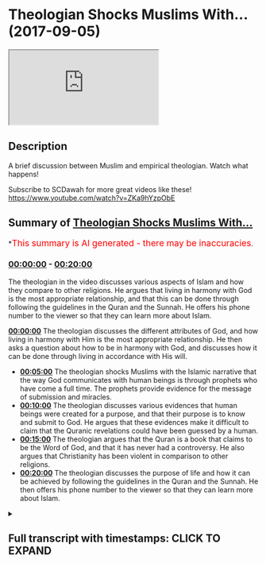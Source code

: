 # Theologian Shocks Muslims With... (2017-09-05)

<iframe loading='lazy' src='https://www.youtube.com/embed/RsLrT1CFyuU'></iframe>

## Description

A brief discussion between Muslim and empirical theologian. Watch what happens!

Subscribe to SCDawah for more great videos like these!
https://www.youtube.com/watch?v=ZKa9hYzpObE

## Summary of [Theologian Shocks Muslims With...](https://www.youtube.com/watch?v=RsLrT1CFyuU)

\*<span style="color:red; font-size:125%">This summary is AI generated - there may be inaccuracies</span>.

### [00:00:00](https://www.youtube.com/watch?v=RsLrT1CFyuU\&t=0) - [00:20:00](https://www.youtube.com/watch?v=RsLrT1CFyuU\&t=1200)

The theologian in the video discusses various aspects of Islam and how they compare to other religions. He argues that living in harmony with God is the most appropriate relationship, and that this can be done through following the guidelines in the Quran and the Sunnah. He offers his phone number to the viewer so that they can learn more about Islam.

**[00:00:00](https://www.youtube.com/watch?v=RsLrT1CFyuU\&t=0)** The theologian discusses the different attributes of God, and how living in harmony with Him is the most appropriate relationship. He then asks a question about how to be in harmony with God, and discusses how it can be done through living in accordance with His will.

*   **[00:05:00](https://www.youtube.com/watch?v=RsLrT1CFyuU\&t=300)** The theologian shocks Muslims with the Islamic narrative that the way God communicates with human beings is through prophets who have come a full time. The prophets provide evidence for the message of submission and miracles.
*   **[00:10:00](https://www.youtube.com/watch?v=RsLrT1CFyuU\&t=600)** The theologian discusses various evidences that human beings were created for a purpose, and that their purpose is to know and submit to God. He argues that these evidences make it difficult to claim that the Quranic revelations could have been guessed by a human.
*   **[00:15:00](https://www.youtube.com/watch?v=RsLrT1CFyuU\&t=900)** The theologian argues that the Quran is a book that claims to be the Word of God, and that it has never had a controversy. He also argues that Christianity has been violent in comparison to other religions.
*   **[00:20:00](https://www.youtube.com/watch?v=RsLrT1CFyuU\&t=1200)** The theologian discusses the purpose of life and how it can be achieved by following the guidelines in the Quran and the Sunnah. He then offers his phone number to the viewer so that they can learn more about Islam.

<details><summary><h2>Full transcript with timestamps: CLICK TO EXPAND</h2></summary>

[0:00:00](https://youtu.be/RsLrT1CFyuU?t=0) look you said that you're looking at all\
[0:00:02](https://youtu.be/RsLrT1CFyuU?t=2) the different religions yeah once again\
[0:00:04](https://youtu.be/RsLrT1CFyuU?t=4) you said you don't accept idolatry and\
[0:00:06](https://youtu.be/RsLrT1CFyuU?t=6) stuff I accept I accept I believe in\
[0:00:08](https://youtu.be/RsLrT1CFyuU?t=8) that as well I agree with you look the\
[0:00:10](https://youtu.be/RsLrT1CFyuU?t=10) first thing I want to say to you is from\
[0:00:12](https://youtu.be/RsLrT1CFyuU?t=12) a Muslim perspective from an Islamic\
[0:00:13](https://youtu.be/RsLrT1CFyuU?t=13) perspective yeah is that we would say\
[0:00:15](https://youtu.be/RsLrT1CFyuU?t=15) the starting point for us is a very\
[0:00:19](https://youtu.be/RsLrT1CFyuU?t=19) strict monotheism yeah so for us and the\
[0:00:23](https://youtu.be/RsLrT1CFyuU?t=23) sign point is like a monotheism when we\
[0:00:25](https://youtu.be/RsLrT1CFyuU?t=25) believe that there is an ultimate\
[0:00:27](https://youtu.be/RsLrT1CFyuU?t=27) creator sustainer an ultimate power that\
[0:00:30](https://youtu.be/RsLrT1CFyuU?t=30) initiated the universe if that makes\
[0:00:33](https://youtu.be/RsLrT1CFyuU?t=33) sense\
[0:00:33](https://youtu.be/RsLrT1CFyuU?t=33) now how feasible does that sounded oh\
[0:00:36](https://youtu.be/RsLrT1CFyuU?t=36) well Russia was a sign of your mind\
[0:00:38](https://youtu.be/RsLrT1CFyuU?t=38) yeah I believe that the Creator is what\
[0:00:42](https://youtu.be/RsLrT1CFyuU?t=42) brings life to the material realm to\
[0:00:44](https://youtu.be/RsLrT1CFyuU?t=44) Rome is this an illusion yeah we can't\
[0:00:46](https://youtu.be/RsLrT1CFyuU?t=46) take any of this stuff with us when we\
[0:00:48](https://youtu.be/RsLrT1CFyuU?t=48) go so the idea of an immortal God from\
[0:00:51](https://youtu.be/RsLrT1CFyuU?t=51) which we all originated gives us purpose\
[0:00:53](https://youtu.be/RsLrT1CFyuU?t=53) so you agree with that idea you accept a\
[0:00:56](https://youtu.be/RsLrT1CFyuU?t=56) lemon you believe in it their creator\
[0:00:58](https://youtu.be/RsLrT1CFyuU?t=58) yeah mate it hits life to existence yeah\
[0:01:16](https://youtu.be/RsLrT1CFyuU?t=76) it's different in a create and\
[0:01:18](https://youtu.be/RsLrT1CFyuU?t=78) creationism creationism you're saying\
[0:01:23](https://youtu.be/RsLrT1CFyuU?t=83) you reject kind of like the biblical\
[0:01:24](https://youtu.be/RsLrT1CFyuU?t=84) narrative by at the same time you don't\
[0:01:27](https://youtu.be/RsLrT1CFyuU?t=87) reject the idea of an all-knowing\
[0:01:28](https://youtu.be/RsLrT1CFyuU?t=88) all-powerful creator force that side of\
[0:01:30](https://youtu.be/RsLrT1CFyuU?t=90) the universe yeah okay it's all right so\
[0:01:33](https://youtu.be/RsLrT1CFyuU?t=93) what I was going to say now since that's\
[0:01:34](https://youtu.be/RsLrT1CFyuU?t=94) the case now we have to define some of\
[0:01:36](https://youtu.be/RsLrT1CFyuU?t=96) the attributes of this creator yeah\
[0:01:38](https://youtu.be/RsLrT1CFyuU?t=98) would you accept that some of the\
[0:01:39](https://youtu.be/RsLrT1CFyuU?t=99) attributes are creative capacity or\
[0:01:42](https://youtu.be/RsLrT1CFyuU?t=102) power or knowledge would you say that\
[0:01:45](https://youtu.be/RsLrT1CFyuU?t=105) these are fundamental to to such a\
[0:01:48](https://youtu.be/RsLrT1CFyuU?t=108) creativity\
[0:01:54](https://youtu.be/RsLrT1CFyuU?t=114) yes yeah you're saying is creative the\
[0:02:05](https://youtu.be/RsLrT1CFyuU?t=125) creative essence of the universe and of\
[0:02:07](https://youtu.be/RsLrT1CFyuU?t=127) individual souls yeah yes God I too\
[0:02:09](https://youtu.be/RsLrT1CFyuU?t=129) completely agree\
[0:02:11](https://youtu.be/RsLrT1CFyuU?t=131) how can we out your intuition for\
[0:02:13](https://youtu.be/RsLrT1CFyuU?t=133) example it is a fundamental metaphysical\
[0:02:15](https://youtu.be/RsLrT1CFyuU?t=135) function of all of our personality our\
[0:02:18](https://youtu.be/RsLrT1CFyuU?t=138) soul how come you know how can we we\
[0:02:20](https://youtu.be/RsLrT1CFyuU?t=140) can't prove we can't program a machine\
[0:02:23](https://youtu.be/RsLrT1CFyuU?t=143) for example to do these things so how\
[0:02:24](https://youtu.be/RsLrT1CFyuU?t=144) can we ever prove that this is I exist\
[0:02:27](https://youtu.be/RsLrT1CFyuU?t=147) outside yeah it's good all right so\
[0:02:29](https://youtu.be/RsLrT1CFyuU?t=149) having said that I wanna ask you a\
[0:02:31](https://youtu.be/RsLrT1CFyuU?t=151) question what's the most appropriate\
[0:02:33](https://youtu.be/RsLrT1CFyuU?t=153) relationship you can have with such an\
[0:02:36](https://youtu.be/RsLrT1CFyuU?t=156) entity the most appropriate relationship\
[0:02:39](https://youtu.be/RsLrT1CFyuU?t=159) is one harmony essentially when you live\
[0:02:44](https://youtu.be/RsLrT1CFyuU?t=164) in harmony with mankind and with the\
[0:02:46](https://youtu.be/RsLrT1CFyuU?t=166) planet you are living in harmony with\
[0:02:48](https://youtu.be/RsLrT1CFyuU?t=168) God there is no separation between the\
[0:02:51](https://youtu.be/RsLrT1CFyuU?t=171) effects that you enact upon the world\
[0:02:53](https://youtu.be/RsLrT1CFyuU?t=173) and what comes to you what more moral\
[0:02:56](https://youtu.be/RsLrT1CFyuU?t=176) consequences okay I accept that to a\
[0:02:59](https://youtu.be/RsLrT1CFyuU?t=179) certain extent let me show you something\
[0:03:00](https://youtu.be/RsLrT1CFyuU?t=180) we have our own version of that right so\
[0:03:02](https://youtu.be/RsLrT1CFyuU?t=182) we say because if you look at these in\
[0:03:05](https://youtu.be/RsLrT1CFyuU?t=185) traditions they do reference how to be\
[0:03:07](https://youtu.be/RsLrT1CFyuU?t=187) one with God and these kinds of things\
[0:03:08](https://youtu.be/RsLrT1CFyuU?t=188) from our perspective we say there is a\
[0:03:10](https://youtu.be/RsLrT1CFyuU?t=190) way to basically be harmonious with the\
[0:03:14](https://youtu.be/RsLrT1CFyuU?t=194) will of the creator and the way that\
[0:03:16](https://youtu.be/RsLrT1CFyuU?t=196) works is basically the Creator has\
[0:03:19](https://youtu.be/RsLrT1CFyuU?t=199) maintains created the creation and in\
[0:03:22](https://youtu.be/RsLrT1CFyuU?t=202) the creation you have anima an inanimate\
[0:03:24](https://youtu.be/RsLrT1CFyuU?t=204) right as for the inanimate objects\
[0:03:27](https://youtu.be/RsLrT1CFyuU?t=207) around us they are forcibly or obliged\
[0:03:31](https://youtu.be/RsLrT1CFyuU?t=211) to kind of submit to the will of the of\
[0:03:34](https://youtu.be/RsLrT1CFyuU?t=214) the Creator right so basically in other\
[0:03:37](https://youtu.be/RsLrT1CFyuU?t=217) words in order to be one with creation\
[0:03:39](https://youtu.be/RsLrT1CFyuU?t=219) in that sense not in the sense of actual\
[0:03:42](https://youtu.be/RsLrT1CFyuU?t=222) physicality but we're talking in that\
[0:03:44](https://youtu.be/RsLrT1CFyuU?t=224) figurative sense the way to do that\
[0:03:47](https://youtu.be/RsLrT1CFyuU?t=227) would be to do where everything else\
[0:03:48](https://youtu.be/RsLrT1CFyuU?t=228) around you is doing so everything around\
[0:03:50](https://youtu.be/RsLrT1CFyuU?t=230) us if you accept the premise of them an\
[0:03:53](https://youtu.be/RsLrT1CFyuU?t=233) all-powerful creator is submissive to\
[0:03:56](https://youtu.be/RsLrT1CFyuU?t=236) that creator we will say by extension it\
[0:03:58](https://youtu.be/RsLrT1CFyuU?t=238) makes sense to also be submissive to the\
[0:04:01](https://youtu.be/RsLrT1CFyuU?t=241) creator in the same way that everything\
[0:04:04](https://youtu.be/RsLrT1CFyuU?t=244) honestly submissives it doesn't make\
[0:04:05](https://youtu.be/RsLrT1CFyuU?t=245) sense I completely agree yeah submissive\
[0:04:08](https://youtu.be/RsLrT1CFyuU?t=248) to you know will of the creator exactly\
[0:04:10](https://youtu.be/RsLrT1CFyuU?t=250) the will of the creator but never to an\
[0:04:12](https://youtu.be/RsLrT1CFyuU?t=252) authoritarian figure that's why I'm so\
[0:04:14](https://youtu.be/RsLrT1CFyuU?t=254) against idolatry because anyone these\
[0:04:16](https://youtu.be/RsLrT1CFyuU?t=256) false prophets are these dogmatic\
[0:04:19](https://youtu.be/RsLrT1CFyuU?t=259) beliefs these are these are not\
[0:04:20](https://youtu.be/RsLrT1CFyuU?t=260) following these are not creations of\
[0:04:21](https://youtu.be/RsLrT1CFyuU?t=261) gods but their creations of human beings\
[0:04:23](https://youtu.be/RsLrT1CFyuU?t=263) and so never listen to a boss or\
[0:04:27](https://youtu.be/RsLrT1CFyuU?t=267) something that doesn't agree with your\
[0:04:29](https://youtu.be/RsLrT1CFyuU?t=269) own sense of morality that comes from\
[0:04:30](https://youtu.be/RsLrT1CFyuU?t=270) within but live in harmony with with\
[0:04:33](https://youtu.be/RsLrT1CFyuU?t=273) that that intuition which comes\
[0:04:35](https://youtu.be/RsLrT1CFyuU?t=275) essentially from God all right so let me\
[0:04:37](https://youtu.be/RsLrT1CFyuU?t=277) ask you a question because the thing is\
[0:04:39](https://youtu.be/RsLrT1CFyuU?t=279) it becomes very subjective when it\
[0:04:40](https://youtu.be/RsLrT1CFyuU?t=280) becomes clouded in that kind of\
[0:04:42](https://youtu.be/RsLrT1CFyuU?t=282) terminology I'll be honest with you\
[0:04:43](https://youtu.be/RsLrT1CFyuU?t=283) because what we will say is that if our\
[0:04:47](https://youtu.be/RsLrT1CFyuU?t=287) essentially our aim in life is to be\
[0:04:49](https://youtu.be/RsLrT1CFyuU?t=289) submissive to God right in the sense of\
[0:04:53](https://youtu.be/RsLrT1CFyuU?t=293) the aforementioned if that's the the aim\
[0:04:56](https://youtu.be/RsLrT1CFyuU?t=296) of life for the purpose of life surely\
[0:04:58](https://youtu.be/RsLrT1CFyuU?t=298) there should be a uniform way a\
[0:05:01](https://youtu.be/RsLrT1CFyuU?t=301) universal way that God has allowed human\
[0:05:04](https://youtu.be/RsLrT1CFyuU?t=304) beings to be able to do that a uniform I\
[0:05:07](https://youtu.be/RsLrT1CFyuU?t=307) agree yeah so now there we would say\
[0:05:10](https://youtu.be/RsLrT1CFyuU?t=310) this is the Islamic narrative I've been\
[0:05:11](https://youtu.be/RsLrT1CFyuU?t=311) completely straightforward with you yeah\
[0:05:13](https://youtu.be/RsLrT1CFyuU?t=313) the Islamic narrative is that the way\
[0:05:15](https://youtu.be/RsLrT1CFyuU?t=315) that happens is that the Creator\
[0:05:17](https://youtu.be/RsLrT1CFyuU?t=317) communicates with the creation and he\
[0:05:20](https://youtu.be/RsLrT1CFyuU?t=320) does so through prophets who have come a\
[0:05:22](https://youtu.be/RsLrT1CFyuU?t=322) full time yeah so prophets are a\
[0:05:24](https://youtu.be/RsLrT1CFyuU?t=324) necessary extension of what is necessary\
[0:05:27](https://youtu.be/RsLrT1CFyuU?t=327) to happen on appropriate between the\
[0:05:31](https://youtu.be/RsLrT1CFyuU?t=331) creator and the creation or in this case\
[0:05:33](https://youtu.be/RsLrT1CFyuU?t=333) human being specifically who are\
[0:05:34](https://youtu.be/RsLrT1CFyuU?t=334) sentient beings and able to make their\
[0:05:38](https://youtu.be/RsLrT1CFyuU?t=338) own decisions on free world creatures so\
[0:05:42](https://youtu.be/RsLrT1CFyuU?t=342) there was a need for prophets there was\
[0:05:44](https://youtu.be/RsLrT1CFyuU?t=344) a need for the communication between the\
[0:05:47](https://youtu.be/RsLrT1CFyuU?t=347) creator and the creation and so prophets\
[0:05:51](https://youtu.be/RsLrT1CFyuU?t=351) came up for salmon Islamic narrative is\
[0:05:52](https://youtu.be/RsLrT1CFyuU?t=352) that so long as humans were on earth\
[0:05:54](https://youtu.be/RsLrT1CFyuU?t=354) there were prophets preaching the\
[0:05:56](https://youtu.be/RsLrT1CFyuU?t=356) message of what we'd call submission\
[0:05:58](https://youtu.be/RsLrT1CFyuU?t=358) yeah so people like Adam you might have\
[0:06:01](https://youtu.be/RsLrT1CFyuU?t=361) heard of these kind of biblical names\
[0:06:03](https://youtu.be/RsLrT1CFyuU?t=363) Adam and Noah and Moses and Jesus all of\
[0:06:06](https://youtu.be/RsLrT1CFyuU?t=366) those are prophets that came to their\
[0:06:09](https://youtu.be/RsLrT1CFyuU?t=369) respective peoples and their respective\
[0:06:10](https://youtu.be/RsLrT1CFyuU?t=370) times and preached the message of\
[0:06:13](https://youtu.be/RsLrT1CFyuU?t=373) submission to their peoples\
[0:06:15](https://youtu.be/RsLrT1CFyuU?t=375) does that make sense right so what we\
[0:06:18](https://youtu.be/RsLrT1CFyuU?t=378) would say is that the messengers came\
[0:06:20](https://youtu.be/RsLrT1CFyuU?t=380) fundamentally with two different things\
[0:06:22](https://youtu.be/RsLrT1CFyuU?t=382) they came with a message and they came\
[0:06:23](https://youtu.be/RsLrT1CFyuU?t=383) with a and evidence-based to\
[0:06:26](https://youtu.be/RsLrT1CFyuU?t=386) substantiate that message so in the case\
[0:06:29](https://youtu.be/RsLrT1CFyuU?t=389) of Moses you might have heard of these\
[0:06:30](https://youtu.be/RsLrT1CFyuU?t=390) stories of basically you know the sea\
[0:06:33](https://youtu.be/RsLrT1CFyuU?t=393) splitting and all these kind of\
[0:06:34](https://youtu.be/RsLrT1CFyuU?t=394) different things yeah it's in the Old\
[0:06:36](https://youtu.be/RsLrT1CFyuU?t=396) Testament it's also in the Quran\
[0:06:38](https://youtu.be/RsLrT1CFyuU?t=398) these stories are meant to indicate that\
[0:06:40](https://youtu.be/RsLrT1CFyuU?t=400) these these are evidences yeah that are\
[0:06:43](https://youtu.be/RsLrT1CFyuU?t=403) used to prove the message of submission\
[0:06:46](https://youtu.be/RsLrT1CFyuU?t=406) because there's something which break\
[0:06:47](https://youtu.be/RsLrT1CFyuU?t=407) the natural capacity of physical reality\
[0:06:49](https://youtu.be/RsLrT1CFyuU?t=409) around us so there are evidence that\
[0:06:51](https://youtu.be/RsLrT1CFyuU?t=411) basically God is the author of of the\
[0:06:54](https://youtu.be/RsLrT1CFyuU?t=414) message that these prophets come with\
[0:06:57](https://youtu.be/RsLrT1CFyuU?t=417) now whereas all of the prophets and\
[0:06:59](https://youtu.be/RsLrT1CFyuU?t=419) messengers were sent to their respective\
[0:07:00](https://youtu.be/RsLrT1CFyuU?t=420) a nasty way yes this is this see\
[0:07:03](https://youtu.be/RsLrT1CFyuU?t=423) spitting why is that everything I mean\
[0:07:05](https://youtu.be/RsLrT1CFyuU?t=425) why why does that give evidence that\
[0:07:07](https://youtu.be/RsLrT1CFyuU?t=427) this is otherwise what I got to do with\
[0:07:09](https://youtu.be/RsLrT1CFyuU?t=429) Mohammed present disease right so I the\
[0:07:12](https://youtu.be/RsLrT1CFyuU?t=432) see splitting doesn't have anything to\
[0:07:13](https://youtu.be/RsLrT1CFyuU?t=433) do specifically with Muhammad's message\
[0:07:15](https://youtu.be/RsLrT1CFyuU?t=435) but I mean although it is know Quran\
[0:07:17](https://youtu.be/RsLrT1CFyuU?t=437) we're talking specifically about Moses\
[0:07:19](https://youtu.be/RsLrT1CFyuU?t=439) so in his time and this is an\
[0:07:21](https://youtu.be/RsLrT1CFyuU?t=441) interesting thing that must have been\
[0:07:23](https://youtu.be/RsLrT1CFyuU?t=443) alluded to by some of our scholars in\
[0:07:24](https://youtu.be/RsLrT1CFyuU?t=444) Islam that depending on the societal\
[0:07:27](https://youtu.be/RsLrT1CFyuU?t=447) kind of what society popular at the time\
[0:07:31](https://youtu.be/RsLrT1CFyuU?t=451) the the evidence base that the messages\
[0:07:34](https://youtu.be/RsLrT1CFyuU?t=454) come with suits that so at the time of\
[0:07:37](https://youtu.be/RsLrT1CFyuU?t=457) kind of what is it the younger would you\
[0:07:40](https://youtu.be/RsLrT1CFyuU?t=460) call it the middle Empire whether\
[0:07:41](https://youtu.be/RsLrT1CFyuU?t=461) whoever is in Egypt when ramesses ii was\
[0:07:44](https://youtu.be/RsLrT1CFyuU?t=464) there and they say that Ramesses is\
[0:07:47](https://youtu.be/RsLrT1CFyuU?t=467) linked to Pharaoh or not let's mention\
[0:07:50](https://youtu.be/RsLrT1CFyuU?t=470) the back at this time they were\
[0:07:52](https://youtu.be/RsLrT1CFyuU?t=472) fascinated with magic magic and all\
[0:07:54](https://youtu.be/RsLrT1CFyuU?t=474) those kind of things now Moses came with\
[0:07:59](https://youtu.be/RsLrT1CFyuU?t=479) a you could call it a miracle really\
[0:08:01](https://youtu.be/RsLrT1CFyuU?t=481) which basically broke the rules of\
[0:08:04](https://youtu.be/RsLrT1CFyuU?t=484) physical nature yeah and which which\
[0:08:07](https://youtu.be/RsLrT1CFyuU?t=487) acted as an evidence for his people so\
[0:08:09](https://youtu.be/RsLrT1CFyuU?t=489) when people saw it they said okay well\
[0:08:10](https://youtu.be/RsLrT1CFyuU?t=490) this makes sense you see what I'm saying\
[0:08:12](https://youtu.be/RsLrT1CFyuU?t=492) alright so for us now you will say was\
[0:08:15](https://youtu.be/RsLrT1CFyuU?t=495) our miracle right because we need some\
[0:08:17](https://youtu.be/RsLrT1CFyuU?t=497) evidence as well to be able to\
[0:08:19](https://youtu.be/RsLrT1CFyuU?t=499) substantiate the claim that Prophet\
[0:08:22](https://youtu.be/RsLrT1CFyuU?t=502) Muhammad is the final messenger because\
[0:08:24](https://youtu.be/RsLrT1CFyuU?t=504) that's our claim\
[0:08:25](https://youtu.be/RsLrT1CFyuU?t=505) our claim is that prophet muhammad\
[0:08:27](https://youtu.be/RsLrT1CFyuU?t=507) whereas all of the other prophets were\
[0:08:29](https://youtu.be/RsLrT1CFyuU?t=509) sent to their people and their times\
[0:08:30](https://youtu.be/RsLrT1CFyuU?t=510) Jesus Moses etc Abraham Mohammed was\
[0:08:33](https://youtu.be/RsLrT1CFyuU?t=513) sent for all peoples at all times\
[0:08:34](https://youtu.be/RsLrT1CFyuU?t=514) so that's the Islamic narrative so\
[0:08:37](https://youtu.be/RsLrT1CFyuU?t=517) here's what he's come with as he's come\
[0:08:40](https://youtu.be/RsLrT1CFyuU?t=520) with an auditory miracle or an auditory\
[0:08:45](https://youtu.be/RsLrT1CFyuU?t=525) evidence base whereas all the prophets\
[0:08:47](https://youtu.be/RsLrT1CFyuU?t=527) came before usually with a visual\
[0:08:49](https://youtu.be/RsLrT1CFyuU?t=529) evidence base so like for example in the\
[0:08:51](https://youtu.be/RsLrT1CFyuU?t=531) case of Moses the sea splitting was\
[0:08:53](https://youtu.be/RsLrT1CFyuU?t=533) something for human beings to visualize\
[0:08:54](https://youtu.be/RsLrT1CFyuU?t=534) and see whereas what we say is the\
[0:08:57](https://youtu.be/RsLrT1CFyuU?t=537) evidence base for the Islamic message is\
[0:09:01](https://youtu.be/RsLrT1CFyuU?t=541) actually the Quran itself which is\
[0:09:03](https://youtu.be/RsLrT1CFyuU?t=543) something actually which is transmitted\
[0:09:05](https://youtu.be/RsLrT1CFyuU?t=545) orally although it does have of course\
[0:09:07](https://youtu.be/RsLrT1CFyuU?t=547) written books as well to cooperate and\
[0:09:09](https://youtu.be/RsLrT1CFyuU?t=549) triangulate the veracity of the oral\
[0:09:12](https://youtu.be/RsLrT1CFyuU?t=552) message so here\
[0:09:14](https://youtu.be/RsLrT1CFyuU?t=554) the Quran has many different things\
[0:09:17](https://youtu.be/RsLrT1CFyuU?t=557) within it which basically would lead\
[0:09:19](https://youtu.be/RsLrT1CFyuU?t=559) someone to believe that it couldn't have\
[0:09:21](https://youtu.be/RsLrT1CFyuU?t=561) been because you were saying use a kind\
[0:09:22](https://youtu.be/RsLrT1CFyuU?t=562) of like rationalistic approach we're\
[0:09:25](https://youtu.be/RsLrT1CFyuU?t=565) using a progra list a kind of rush\
[0:09:26](https://youtu.be/RsLrT1CFyuU?t=566) nursing approach you would I would argue\
[0:09:29](https://youtu.be/RsLrT1CFyuU?t=569) that the Quranic discourse contains\
[0:09:31](https://youtu.be/RsLrT1CFyuU?t=571) within it an evidence base I'm actually\
[0:09:34](https://youtu.be/RsLrT1CFyuU?t=574) not a rationalist I'm an empiricist\
[0:09:36](https://youtu.be/RsLrT1CFyuU?t=576) okay so yeah Russian isn't it oh yeah I\
[0:09:39](https://youtu.be/RsLrT1CFyuU?t=579) think I got me something yeah yeah we\
[0:09:41](https://youtu.be/RsLrT1CFyuU?t=581) can't just question we need to\
[0:09:42](https://youtu.be/RsLrT1CFyuU?t=582) experience far enough I think you're\
[0:09:45](https://youtu.be/RsLrT1CFyuU?t=585) right about that as well and that's why\
[0:09:47](https://youtu.be/RsLrT1CFyuU?t=587) by the way the fundamental thing in\
[0:09:48](https://youtu.be/RsLrT1CFyuU?t=588) Islam is as follows one of the one of\
[0:09:50](https://youtu.be/RsLrT1CFyuU?t=590) the fundamental messages Islam comes\
[0:09:52](https://youtu.be/RsLrT1CFyuU?t=592) with is as follows well as Christianity\
[0:09:54](https://youtu.be/RsLrT1CFyuU?t=594) says we're born with original sin yeah\
[0:09:56](https://youtu.be/RsLrT1CFyuU?t=596) aslam says no we're born with something\
[0:09:58](https://youtu.be/RsLrT1CFyuU?t=598) called the filter the filter is a\
[0:10:00](https://youtu.be/RsLrT1CFyuU?t=600) predisposition just to basically submit\
[0:10:03](https://youtu.be/RsLrT1CFyuU?t=603) to God not only to know who he is that\
[0:10:05](https://youtu.be/RsLrT1CFyuU?t=605) the higher power but to submit to him\
[0:10:07](https://youtu.be/RsLrT1CFyuU?t=607) automatically so this presupposition is\
[0:10:10](https://youtu.be/RsLrT1CFyuU?t=610) awakened by the various messages or the\
[0:10:14](https://youtu.be/RsLrT1CFyuU?t=614) various evidences that human being is\
[0:10:17](https://youtu.be/RsLrT1CFyuU?t=617) there thereafter exposed to so human\
[0:10:19](https://youtu.be/RsLrT1CFyuU?t=619) being is for example exposed to the\
[0:10:21](https://youtu.be/RsLrT1CFyuU?t=621) fine-tuning of the universe and you\
[0:10:23](https://youtu.be/RsLrT1CFyuU?t=623) don't have to be a physicist to read to\
[0:10:25](https://youtu.be/RsLrT1CFyuU?t=625) appreciate the fine-tuning of the\
[0:10:26](https://youtu.be/RsLrT1CFyuU?t=626) universe\
[0:10:26](https://youtu.be/RsLrT1CFyuU?t=626) you can literally look with your naked\
[0:10:28](https://youtu.be/RsLrT1CFyuU?t=628) eye at the fact that the universe is in\
[0:10:30](https://youtu.be/RsLrT1CFyuU?t=630) fact finely tuned right and these kind\
[0:10:34](https://youtu.be/RsLrT1CFyuU?t=634) of things aim to reawaken you\
[0:10:37](https://youtu.be/RsLrT1CFyuU?t=637) beings from the say of slumber into and\
[0:10:40](https://youtu.be/RsLrT1CFyuU?t=640) the recollection of God so that's the\
[0:10:44](https://youtu.be/RsLrT1CFyuU?t=644) main thing of the Islamic message as\
[0:10:46](https://youtu.be/RsLrT1CFyuU?t=646) with the Quranic discourse as we've said\
[0:10:48](https://youtu.be/RsLrT1CFyuU?t=648) before has within it evidences we would\
[0:10:51](https://youtu.be/RsLrT1CFyuU?t=651) say which are very powerful in\
[0:10:53](https://youtu.be/RsLrT1CFyuU?t=653) convincing people that this is a\
[0:10:56](https://youtu.be/RsLrT1CFyuU?t=656) basically something which has to be\
[0:10:58](https://youtu.be/RsLrT1CFyuU?t=658) extra human in other words it couldn't\
[0:11:01](https://youtu.be/RsLrT1CFyuU?t=661) have been put together by a human\
[0:11:05](https://youtu.be/RsLrT1CFyuU?t=665) ability so we were saved for example the\
[0:11:09](https://youtu.be/RsLrT1CFyuU?t=669) fact that the Quran precisely discusses\
[0:11:13](https://youtu.be/RsLrT1CFyuU?t=673) events that happens in the future and\
[0:11:14](https://youtu.be/RsLrT1CFyuU?t=674) I'll give you one example of that there\
[0:11:17](https://youtu.be/RsLrT1CFyuU?t=677) at a time of the Prophet there were the\
[0:11:19](https://youtu.be/RsLrT1CFyuU?t=679) Romans in the Persians and the Quran\
[0:11:20](https://youtu.be/RsLrT1CFyuU?t=680) makes very specific predictions about\
[0:11:23](https://youtu.be/RsLrT1CFyuU?t=683) who will win wars and the case of\
[0:11:25](https://youtu.be/RsLrT1CFyuU?t=685) chapter 3 verse 1 to 6 it talks about\
[0:11:27](https://youtu.be/RsLrT1CFyuU?t=687) the Romans decisively going to beat the\
[0:11:30](https://youtu.be/RsLrT1CFyuU?t=690) the Persians in three to nine years in a\
[0:11:32](https://youtu.be/RsLrT1CFyuU?t=692) nearby land now these are this is one of\
[0:11:35](https://youtu.be/RsLrT1CFyuU?t=695) many different predictions of the future\
[0:11:36](https://youtu.be/RsLrT1CFyuU?t=696) that the Koran makes and that the Sunda\
[0:11:39](https://youtu.be/RsLrT1CFyuU?t=699) which is the secondary book of the\
[0:11:41](https://youtu.be/RsLrT1CFyuU?t=701) corpus that Muslims believe in or the\
[0:11:43](https://youtu.be/RsLrT1CFyuU?t=703) hadith the strong hand make of the\
[0:11:46](https://youtu.be/RsLrT1CFyuU?t=706) future from a probabilistic perspective\
[0:11:49](https://youtu.be/RsLrT1CFyuU?t=709) we can say ok well probably if someone\
[0:11:52](https://youtu.be/RsLrT1CFyuU?t=712) says one thing or two things they might\
[0:11:54](https://youtu.be/RsLrT1CFyuU?t=714) have guessed them to be correct but if\
[0:11:56](https://youtu.be/RsLrT1CFyuU?t=716) we put them all together it becomes very\
[0:11:58](https://youtu.be/RsLrT1CFyuU?t=718) very difficult to make the argument that\
[0:11:59](https://youtu.be/RsLrT1CFyuU?t=719) he guessed all of those correct\
[0:12:01](https://youtu.be/RsLrT1CFyuU?t=721) especially when we consider by the way\
[0:12:03](https://youtu.be/RsLrT1CFyuU?t=723) did you know let me tell you something\
[0:12:05](https://youtu.be/RsLrT1CFyuU?t=725) in Jehovah's Witness in the in the in\
[0:12:08](https://youtu.be/RsLrT1CFyuU?t=728) the church of the Jehovah's Witness you\
[0:12:09](https://youtu.be/RsLrT1CFyuU?t=729) know they predicted and by the way they\
[0:12:12](https://youtu.be/RsLrT1CFyuU?t=732) believed in this kind of thing where\
[0:12:13](https://youtu.be/RsLrT1CFyuU?t=733) people bring a you know divinely\
[0:12:15](https://youtu.be/RsLrT1CFyuU?t=735) inspired they predicted that the day of\
[0:12:17](https://youtu.be/RsLrT1CFyuU?t=737) judgment will be on 90 in the year 1977\
[0:12:19](https://youtu.be/RsLrT1CFyuU?t=739) you know that and when that year did not\
[0:12:22](https://youtu.be/RsLrT1CFyuU?t=742) when the day of judgment didn't happen\
[0:12:24](https://youtu.be/RsLrT1CFyuU?t=744) on that year they called it the great\
[0:12:26](https://youtu.be/RsLrT1CFyuU?t=746) disappointment because I mean I don't\
[0:12:28](https://youtu.be/RsLrT1CFyuU?t=748) know why anyone would be disappointed\
[0:12:30](https://youtu.be/RsLrT1CFyuU?t=750) for the Rev judgment not happening but\
[0:12:31](https://youtu.be/RsLrT1CFyuU?t=751) they called it the greatest appointment\
[0:12:33](https://youtu.be/RsLrT1CFyuU?t=753) the reason why is because the prediction\
[0:12:34](https://youtu.be/RsLrT1CFyuU?t=754) didn't materialize and that has\
[0:12:37](https://youtu.be/RsLrT1CFyuU?t=757) repercussions around vacations for the\
[0:12:39](https://youtu.be/RsLrT1CFyuU?t=759) message because it couldn't have been\
[0:12:41](https://youtu.be/RsLrT1CFyuU?t=761) divine if it didn't materialize because\
[0:12:43](https://youtu.be/RsLrT1CFyuU?t=763) it was meant to be from all-knowing\
[0:12:44](https://youtu.be/RsLrT1CFyuU?t=764) source\
[0:12:46](https://youtu.be/RsLrT1CFyuU?t=766) the saying the Quran predicted the\
[0:12:48](https://youtu.be/RsLrT1CFyuU?t=768) Romans were gonna defeat the Persians\
[0:12:54](https://youtu.be/RsLrT1CFyuU?t=774) the Roman Empire fell out for you\
[0:12:57](https://youtu.be/RsLrT1CFyuU?t=777) talking about the holy roman first of\
[0:12:59](https://youtu.be/RsLrT1CFyuU?t=779) all does two Roman empires right so the\
[0:13:01](https://youtu.be/RsLrT1CFyuU?t=781) Roman Empire started in the year 31 BC\
[0:13:03](https://youtu.be/RsLrT1CFyuU?t=783) yeah the gala the Gallic Wars and stuff\
[0:13:06](https://youtu.be/RsLrT1CFyuU?t=786) like that whatever and it continued on\
[0:13:08](https://youtu.be/RsLrT1CFyuU?t=788) but then the Holy Roman Empire side okay\
[0:13:11](https://youtu.be/RsLrT1CFyuU?t=791) now the Byzantine Empire which was what\
[0:13:14](https://youtu.be/RsLrT1CFyuU?t=794) was around at the time of the Prophet\
[0:13:15](https://youtu.be/RsLrT1CFyuU?t=795) Mohammed and continued on to Matilda at\
[0:13:17](https://youtu.be/RsLrT1CFyuU?t=797) 1400s this is what we refer to yeah okay\
[0:13:21](https://youtu.be/RsLrT1CFyuU?t=801) but the Roman Empire as you would have\
[0:13:23](https://youtu.be/RsLrT1CFyuU?t=803) known from the history lesson that you\
[0:13:24](https://youtu.be/RsLrT1CFyuU?t=804) know done were in constant wars with the\
[0:13:27](https://youtu.be/RsLrT1CFyuU?t=807) Sassanid Empire or they also called the\
[0:13:29](https://youtu.be/RsLrT1CFyuU?t=809) SAS Amiens emphasis a neosaurus yeah\
[0:13:31](https://youtu.be/RsLrT1CFyuU?t=811) basically they're the Persians and\
[0:13:33](https://youtu.be/RsLrT1CFyuU?t=813) they're and this was referred to in the\
[0:13:35](https://youtu.be/RsLrT1CFyuU?t=815) Western history books as the Roman\
[0:13:36](https://youtu.be/RsLrT1CFyuU?t=816) sassanid wars now the point is the Roman\
[0:13:39](https://youtu.be/RsLrT1CFyuU?t=819) Empire as you would have known from from\
[0:13:41](https://youtu.be/RsLrT1CFyuU?t=821) the Year 400 onwards and the profit came\
[0:13:44](https://youtu.be/RsLrT1CFyuU?t=824) around six hundred thirty you know\
[0:13:47](https://youtu.be/RsLrT1CFyuU?t=827) around that time so from the seventh\
[0:13:48](https://youtu.be/RsLrT1CFyuU?t=828) century but from that year from that\
[0:13:50](https://youtu.be/RsLrT1CFyuU?t=830) time period it was going down there was\
[0:13:52](https://youtu.be/RsLrT1CFyuU?t=832) a degeneration of the Roman Empire\
[0:13:53](https://youtu.be/RsLrT1CFyuU?t=833) anyways and so the Sassanid Empire was\
[0:13:55](https://youtu.be/RsLrT1CFyuU?t=835) much stronger so wonderful I'll make the\
[0:13:57](https://youtu.be/RsLrT1CFyuU?t=837) claim that the Roman Empire was going to\
[0:13:59](https://youtu.be/RsLrT1CFyuU?t=839) beat the Sassanid Empire in three to\
[0:14:01](https://youtu.be/RsLrT1CFyuU?t=841) nine years and in a pile and all these\
[0:14:03](https://youtu.be/RsLrT1CFyuU?t=843) different things it wasn't it was a kind\
[0:14:05](https://youtu.be/RsLrT1CFyuU?t=845) of ridiculous claim if you think about\
[0:14:06](https://youtu.be/RsLrT1CFyuU?t=846) from a probability perspective it's the\
[0:14:08](https://youtu.be/RsLrT1CFyuU?t=848) equivalent of betting on a very low team\
[0:14:11](https://youtu.be/RsLrT1CFyuU?t=851) maybe in the Champions League being a\
[0:14:13](https://youtu.be/RsLrT1CFyuU?t=853) very high team may be in the top five in\
[0:14:15](https://youtu.be/RsLrT1CFyuU?t=855) the in the Premier League right\
[0:14:17](https://youtu.be/RsLrT1CFyuU?t=857) I'm betting that they'll breed them in a\
[0:14:19](https://youtu.be/RsLrT1CFyuU?t=859) certain way in a certain place in a\
[0:14:20](https://youtu.be/RsLrT1CFyuU?t=860) certain time period all these different\
[0:14:22](https://youtu.be/RsLrT1CFyuU?t=862) things so probabilistically the odds are\
[0:14:24](https://youtu.be/RsLrT1CFyuU?t=864) very low for that and that's one example\
[0:14:25](https://youtu.be/RsLrT1CFyuU?t=865) but there are many different examples\
[0:14:26](https://youtu.be/RsLrT1CFyuU?t=866) for example the conquest of Arabia by\
[0:14:29](https://youtu.be/RsLrT1CFyuU?t=869) the Muslims the fact that other nations\
[0:14:31](https://youtu.be/RsLrT1CFyuU?t=871) will fall into the hands of the Muslims\
[0:14:33](https://youtu.be/RsLrT1CFyuU?t=873) like Egypt and Yemen and Syria and\
[0:14:34](https://youtu.be/RsLrT1CFyuU?t=874) Jordan you know and Pakistan and India a\
[0:14:37](https://youtu.be/RsLrT1CFyuU?t=877) syndrome they're all these different\
[0:14:38](https://youtu.be/RsLrT1CFyuU?t=878) places which are now part of the robe\
[0:14:40](https://youtu.be/RsLrT1CFyuU?t=880) the Islamic empire\
[0:14:42](https://youtu.be/RsLrT1CFyuU?t=882) have been predicted to be conquered by\
[0:14:45](https://youtu.be/RsLrT1CFyuU?t=885) them by Muslim hands by basically so all\
[0:14:48](https://youtu.be/RsLrT1CFyuU?t=888) of this is when we put this into a\
[0:14:50](https://youtu.be/RsLrT1CFyuU?t=890) probability generator it becomes very\
[0:14:52](https://youtu.be/RsLrT1CFyuU?t=892) difficult to argue that could this all\
[0:14:54](https://youtu.be/RsLrT1CFyuU?t=894) could have been guessed and I would\
[0:14:55](https://youtu.be/RsLrT1CFyuU?t=895) actually argue and make a very daring\
[0:14:57](https://youtu.be/RsLrT1CFyuU?t=897) claim here\
[0:14:57](https://youtu.be/RsLrT1CFyuU?t=897) this is this kind of frequency and\
[0:15:00](https://youtu.be/RsLrT1CFyuU?t=900) accuracy of predictions has never been\
[0:15:03](https://youtu.be/RsLrT1CFyuU?t=903) able has never been predicted by anyone\
[0:15:05](https://youtu.be/RsLrT1CFyuU?t=905) I don't know if any human being if you\
[0:15:07](https://youtu.be/RsLrT1CFyuU?t=907) want to bring Nostradamus or the the job\
[0:15:10](https://youtu.be/RsLrT1CFyuU?t=910) is wearing this or anyone that you want\
[0:15:11](https://youtu.be/RsLrT1CFyuU?t=911) to that have made predictions of the\
[0:15:12](https://youtu.be/RsLrT1CFyuU?t=912) future with this many with this much\
[0:15:14](https://youtu.be/RsLrT1CFyuU?t=914) frequency and detail which have actually\
[0:15:17](https://youtu.be/RsLrT1CFyuU?t=917) materialized in the way that they've\
[0:15:18](https://youtu.be/RsLrT1CFyuU?t=918) been to your life do you see what I'm\
[0:15:22](https://youtu.be/RsLrT1CFyuU?t=922) saying\
[0:15:22](https://youtu.be/RsLrT1CFyuU?t=922) so here when we say we have evidence for\
[0:15:24](https://youtu.be/RsLrT1CFyuU?t=924) the veracity and the truthfulness of\
[0:15:26](https://youtu.be/RsLrT1CFyuU?t=926) Islam we're not just saying that we have\
[0:15:29](https://youtu.be/RsLrT1CFyuU?t=929) kind of superfluous evidence or kind of\
[0:15:31](https://youtu.be/RsLrT1CFyuU?t=931) arbitrary subjective type evidences our\
[0:15:34](https://youtu.be/RsLrT1CFyuU?t=934) evidences are probably our actually can\
[0:15:38](https://youtu.be/RsLrT1CFyuU?t=938) be analyzed objectively you see what I'm\
[0:15:41](https://youtu.be/RsLrT1CFyuU?t=941) saying this is not regarding the fact\
[0:15:45](https://youtu.be/RsLrT1CFyuU?t=945) that the Quran is also in and of itself\
[0:15:48](https://youtu.be/RsLrT1CFyuU?t=948) a book that claims that has no\
[0:15:49](https://youtu.be/RsLrT1CFyuU?t=949) contradictions a book that challenge is\
[0:15:51](https://youtu.be/RsLrT1CFyuU?t=951) mankind to produce a chapter like it a\
[0:15:53](https://youtu.be/RsLrT1CFyuU?t=953) book of the we would actually I make the\
[0:15:56](https://youtu.be/RsLrT1CFyuU?t=956) argument that the only religious ancient\
[0:15:59](https://youtu.be/RsLrT1CFyuU?t=959) religious book ancient religious book\
[0:16:00](https://youtu.be/RsLrT1CFyuU?t=960) which has been preserved in terms of its\
[0:16:03](https://youtu.be/RsLrT1CFyuU?t=963) its material its corpus\
[0:16:06](https://youtu.be/RsLrT1CFyuU?t=966) we've never the Muslims have never had a\
[0:16:08](https://youtu.be/RsLrT1CFyuU?t=968) controversy and this can go on the\
[0:16:10](https://youtu.be/RsLrT1CFyuU?t=970) record and believe me I'm here every\
[0:16:12](https://youtu.be/RsLrT1CFyuU?t=972) week and people trying they all trying\
[0:16:13](https://youtu.be/RsLrT1CFyuU?t=973) maybe but I can say this completely\
[0:16:16](https://youtu.be/RsLrT1CFyuU?t=976) clearly the Muslims have never had a\
[0:16:18](https://youtu.be/RsLrT1CFyuU?t=978) controversy on what constitutes the\
[0:16:21](https://youtu.be/RsLrT1CFyuU?t=981) Quran never it's never happened they've\
[0:16:22](https://youtu.be/RsLrT1CFyuU?t=982) had controversies on everything else but\
[0:16:24](https://youtu.be/RsLrT1CFyuU?t=984) they've never had a controversy on what\
[0:16:26](https://youtu.be/RsLrT1CFyuU?t=986) constitutes the Quran the Christians\
[0:16:28](https://youtu.be/RsLrT1CFyuU?t=988) around the other hand they are differing\
[0:16:31](https://youtu.be/RsLrT1CFyuU?t=991) on how many how many books on in the\
[0:16:34](https://youtu.be/RsLrT1CFyuU?t=994) biblical canon the the process say\
[0:16:36](https://youtu.be/RsLrT1CFyuU?t=996) seventy two books the Catholics say\
[0:16:38](https://youtu.be/RsLrT1CFyuU?t=998) sorry the Protestants am 66 the\
[0:16:40](https://youtu.be/RsLrT1CFyuU?t=1000) Catholics say 72 the Eastern Orthodox\
[0:16:42](https://youtu.be/RsLrT1CFyuU?t=1002) say if you want so here really is not\
[0:16:44](https://youtu.be/RsLrT1CFyuU?t=1004) how many books are in the in the Bible\
[0:16:45](https://youtu.be/RsLrT1CFyuU?t=1005) let alone the manuscripts in these\
[0:16:47](https://youtu.be/RsLrT1CFyuU?t=1007) things so here what we're saying is not\
[0:16:48](https://youtu.be/RsLrT1CFyuU?t=1008) only do our evidences there are\
[0:16:51](https://youtu.be/RsLrT1CFyuU?t=1011) analyzable\
[0:16:53](https://youtu.be/RsLrT1CFyuU?t=1013) just a word but also we have that which\
[0:16:56](https://youtu.be/RsLrT1CFyuU?t=1016) is necessary for a book to be a Word of\
[0:16:59](https://youtu.be/RsLrT1CFyuU?t=1019) God a preserved book free from\
[0:17:02](https://youtu.be/RsLrT1CFyuU?t=1022) contradiction and uneme table so with\
[0:17:05](https://youtu.be/RsLrT1CFyuU?t=1025) that you see the power of the\
[0:17:08](https://youtu.be/RsLrT1CFyuU?t=1028) the the argument yeah I believe that\
[0:17:11](https://youtu.be/RsLrT1CFyuU?t=1031) it's been like you know you when you buy\
[0:17:14](https://youtu.be/RsLrT1CFyuU?t=1034) a software for the first time and you\
[0:17:16](https://youtu.be/RsLrT1CFyuU?t=1036) install updates yes like Christianity\
[0:17:19](https://youtu.be/RsLrT1CFyuU?t=1039) came along that was one update and we've\
[0:17:21](https://youtu.be/RsLrT1CFyuU?t=1041) had Islam yeah I think that's a good way\
[0:17:24](https://youtu.be/RsLrT1CFyuU?t=1044) the thing is that we the only problem\
[0:17:29](https://youtu.be/RsLrT1CFyuU?t=1049) was yeah yeah in any religion is\
[0:17:31](https://youtu.be/RsLrT1CFyuU?t=1051) violence as you know yes\
[0:17:33](https://youtu.be/RsLrT1CFyuU?t=1053) we've always seen this violence in all\
[0:17:36](https://youtu.be/RsLrT1CFyuU?t=1056) religions I'm not yes yes yeah I think\
[0:17:40](https://youtu.be/RsLrT1CFyuU?t=1060) that the only problem is that the thing\
[0:17:42](https://youtu.be/RsLrT1CFyuU?t=1062) that people blame Islam for there is why\
[0:17:46](https://youtu.be/RsLrT1CFyuU?t=1066) are they so violent yeah there is they\
[0:17:49](https://youtu.be/RsLrT1CFyuU?t=1069) have to kind of look at themselves know\
[0:17:51](https://youtu.be/RsLrT1CFyuU?t=1071) what the Western intervention we also\
[0:17:53](https://youtu.be/RsLrT1CFyuU?t=1073) have to exactly exactly know that area\
[0:17:56](https://youtu.be/RsLrT1CFyuU?t=1076) of the world has been a kind of\
[0:17:58](https://youtu.be/RsLrT1CFyuU?t=1078) hodgepodge of different civilizations\
[0:18:01](https://youtu.be/RsLrT1CFyuU?t=1081) but you had Boyd Rome to the west yet\
[0:18:02](https://youtu.be/RsLrT1CFyuU?t=1082) the Mongoose Arabs were all competing\
[0:18:05](https://youtu.be/RsLrT1CFyuU?t=1085) and and of course that violence is very\
[0:18:09](https://youtu.be/RsLrT1CFyuU?t=1089) harmful to them and it causes arguments\
[0:18:15](https://youtu.be/RsLrT1CFyuU?t=1095) okay I accept what you're saying you're\
[0:18:17](https://youtu.be/RsLrT1CFyuU?t=1097) right violence is never a good thing but\
[0:18:18](https://youtu.be/RsLrT1CFyuU?t=1098) that's a in defense of Islam yeah when\
[0:18:23](https://youtu.be/RsLrT1CFyuU?t=1103) people accuse Islamic world of based on\
[0:18:25](https://youtu.be/RsLrT1CFyuU?t=1105) violence yeah look at the cultural\
[0:18:26](https://youtu.be/RsLrT1CFyuU?t=1106) context here yeah exactly I mean if we\
[0:18:29](https://youtu.be/RsLrT1CFyuU?t=1109) look at the raw data you'll find that in\
[0:18:32](https://youtu.be/RsLrT1CFyuU?t=1112) terms of population I would actually\
[0:18:35](https://youtu.be/RsLrT1CFyuU?t=1115) make the argument that it's like Muslim\
[0:18:37](https://youtu.be/RsLrT1CFyuU?t=1117) people as a proportion of the population\
[0:18:39](https://youtu.be/RsLrT1CFyuU?t=1119) are probably the least violent and now\
[0:18:41](https://youtu.be/RsLrT1CFyuU?t=1121) that sounds ridiculous in the last\
[0:18:42](https://youtu.be/RsLrT1CFyuU?t=1122) hundred years they have proven to be the\
[0:18:44](https://youtu.be/RsLrT1CFyuU?t=1124) least violent people in the world in\
[0:18:46](https://youtu.be/RsLrT1CFyuU?t=1126) terms of religion why and this gotta\
[0:18:49](https://youtu.be/RsLrT1CFyuU?t=1129) sound ridiculous some guys laughing the\
[0:18:52](https://youtu.be/RsLrT1CFyuU?t=1132) head off in a home there believe me but\
[0:18:53](https://youtu.be/RsLrT1CFyuU?t=1133) if you count the amount of people that\
[0:18:55](https://youtu.be/RsLrT1CFyuU?t=1135) have died as a result of the\
[0:18:57](https://youtu.be/RsLrT1CFyuU?t=1137) imperialistic war world war one world\
[0:18:59](https://youtu.be/RsLrT1CFyuU?t=1139) war two also if you count the full Wars\
[0:19:01](https://youtu.be/RsLrT1CFyuU?t=1141) of America and if we consider state\
[0:19:03](https://youtu.be/RsLrT1CFyuU?t=1143) violence as a kind of violence which we\
[0:19:05](https://youtu.be/RsLrT1CFyuU?t=1145) should there's no reason for us not to\
[0:19:06](https://youtu.be/RsLrT1CFyuU?t=1146) we'll come to the conclusion that the\
[0:19:08](https://youtu.be/RsLrT1CFyuU?t=1148) most violent people have been atheists\
[0:19:10](https://youtu.be/RsLrT1CFyuU?t=1150) like Stalin others and Christians if you\
[0:19:14](https://youtu.be/RsLrT1CFyuU?t=1154) consider Hitler or Christian I don't\
[0:19:15](https://youtu.be/RsLrT1CFyuU?t=1155) know why he considered himself and\
[0:19:17](https://youtu.be/RsLrT1CFyuU?t=1157) people like him so on and so forth it's\
[0:19:20](https://youtu.be/RsLrT1CFyuU?t=1160) not actually for\
[0:19:21](https://youtu.be/RsLrT1CFyuU?t=1161) reasonably and in the grand scheme of\
[0:19:23](https://youtu.be/RsLrT1CFyuU?t=1163) things as a proportion of the population\
[0:19:26](https://youtu.be/RsLrT1CFyuU?t=1166) especially if we talk about the colonial\
[0:19:28](https://youtu.be/RsLrT1CFyuU?t=1168) period because most of the Muslim world\
[0:19:29](https://youtu.be/RsLrT1CFyuU?t=1169) was subjugated under the colonial or\
[0:19:32](https://youtu.be/RsLrT1CFyuU?t=1172) Western rule it fares actually quite\
[0:19:34](https://youtu.be/RsLrT1CFyuU?t=1174) well but having said that because of\
[0:19:36](https://youtu.be/RsLrT1CFyuU?t=1176) kind of the post Cold War terroristic\
[0:19:39](https://youtu.be/RsLrT1CFyuU?t=1179) backlash that we've been getting and the\
[0:19:42](https://youtu.be/RsLrT1CFyuU?t=1182) the focus on terrorism so a lot of\
[0:19:45](https://youtu.be/RsLrT1CFyuU?t=1185) people now will think of Islam as a\
[0:19:47](https://youtu.be/RsLrT1CFyuU?t=1187) violent religion but we shouldn't think\
[0:19:50](https://youtu.be/RsLrT1CFyuU?t=1190) just looking at the raw data of Islam as\
[0:19:52](https://youtu.be/RsLrT1CFyuU?t=1192) any more or less violent as of the war\
[0:19:54](https://youtu.be/RsLrT1CFyuU?t=1194) face who have proponents of those face\
[0:19:57](https://youtu.be/RsLrT1CFyuU?t=1197) actually performing more more violence\
[0:19:59](https://youtu.be/RsLrT1CFyuU?t=1199) in the in the span of the last 100 150\
[0:20:02](https://youtu.be/RsLrT1CFyuU?t=1202) years than muslims but going back to\
[0:20:05](https://youtu.be/RsLrT1CFyuU?t=1205) what i was saying i was saying that look\
[0:20:07](https://youtu.be/RsLrT1CFyuU?t=1207) we have an argument for basically the\
[0:20:11](https://youtu.be/RsLrT1CFyuU?t=1211) the truthfulness of islam yeah I'm not\
[0:20:14](https://youtu.be/RsLrT1CFyuU?t=1214) gonna lie to you I believe I just want\
[0:20:16](https://youtu.be/RsLrT1CFyuU?t=1216) to be straightforward with you yeah\
[0:20:18](https://youtu.be/RsLrT1CFyuU?t=1218) because I like you you know you're a\
[0:20:19](https://youtu.be/RsLrT1CFyuU?t=1219) nice guy he's dressed well you know I\
[0:20:21](https://youtu.be/RsLrT1CFyuU?t=1221) came here not I didn't even and even\
[0:20:23](https://youtu.be/RsLrT1CFyuU?t=1223) dressed properly today you know this\
[0:20:26](https://youtu.be/RsLrT1CFyuU?t=1226) game you know I was gonna I was gonna\
[0:20:28](https://youtu.be/RsLrT1CFyuU?t=1228) come I wasn't gonna come today but I'm\
[0:20:30](https://youtu.be/RsLrT1CFyuU?t=1230) happy I did because I had a conversation\
[0:20:31](https://youtu.be/RsLrT1CFyuU?t=1231) with you yeah listen to me I'm gonna\
[0:20:35](https://youtu.be/RsLrT1CFyuU?t=1235) tell you directly I believe that the\
[0:20:37](https://youtu.be/RsLrT1CFyuU?t=1237) purpose of life is to worship God\
[0:20:39](https://youtu.be/RsLrT1CFyuU?t=1239) through submission not only is that the\
[0:20:42](https://youtu.be/RsLrT1CFyuU?t=1242) case I believe that the guidelines for\
[0:20:45](https://youtu.be/RsLrT1CFyuU?t=1245) human beings is therefore the Quran\
[0:20:48](https://youtu.be/RsLrT1CFyuU?t=1248) because it's the final book for the\
[0:20:49](https://youtu.be/RsLrT1CFyuU?t=1249) reasons I've mentioned so if you want to\
[0:20:52](https://youtu.be/RsLrT1CFyuU?t=1252) live a fruitful life which is in\
[0:20:53](https://youtu.be/RsLrT1CFyuU?t=1253) compliance with the will of God it's got\
[0:20:56](https://youtu.be/RsLrT1CFyuU?t=1256) to be done through the injunctions of\
[0:20:58](https://youtu.be/RsLrT1CFyuU?t=1258) the Quran and the Sunnah now I've given\
[0:21:02](https://youtu.be/RsLrT1CFyuU?t=1262) you the reasons why like I've given you\
[0:21:04](https://youtu.be/RsLrT1CFyuU?t=1264) some what of an epistemological base as\
[0:21:06](https://youtu.be/RsLrT1CFyuU?t=1266) to why we believe in what we believe do\
[0:21:09](https://youtu.be/RsLrT1CFyuU?t=1269) you accept that that epistemological\
[0:21:11](https://youtu.be/RsLrT1CFyuU?t=1271) base I have given you is an argument\
[0:21:14](https://youtu.be/RsLrT1CFyuU?t=1274) which can be accepted or should be\
[0:21:16](https://youtu.be/RsLrT1CFyuU?t=1276) accepted based on the evidences before I\
[0:21:20](https://youtu.be/RsLrT1CFyuU?t=1280) think that unless someone comes up with\
[0:21:23](https://youtu.be/RsLrT1CFyuU?t=1283) a more up-to-date version of truth\
[0:21:26](https://youtu.be/RsLrT1CFyuU?t=1286) the illogic courtroom yes I suppose to\
[0:21:30](https://youtu.be/RsLrT1CFyuU?t=1290) make sense to accept that as the most\
[0:21:33](https://youtu.be/RsLrT1CFyuU?t=1293) up-to-date fantastic so what we can do\
[0:21:37](https://youtu.be/RsLrT1CFyuU?t=1297) is we can do the Shahada\
[0:21:39](https://youtu.be/RsLrT1CFyuU?t=1299) right now this ad is the declaration of\
[0:21:43](https://youtu.be/RsLrT1CFyuU?t=1303) faith now you believe in you believe in\
[0:21:45](https://youtu.be/RsLrT1CFyuU?t=1305) what I've just said you would you agree\
[0:21:46](https://youtu.be/RsLrT1CFyuU?t=1306) that the Quran is probably the Word of\
[0:21:48](https://youtu.be/RsLrT1CFyuU?t=1308) God\
[0:21:49](https://youtu.be/RsLrT1CFyuU?t=1309) based on what I've soldiers okay so what\
[0:21:54](https://youtu.be/RsLrT1CFyuU?t=1314) do you do now is you is good now to\
[0:21:57](https://youtu.be/RsLrT1CFyuU?t=1317) become a Muslim and what the word Muslim\
[0:21:59](https://youtu.be/RsLrT1CFyuU?t=1319) actually means is someone who submits\
[0:22:00](https://youtu.be/RsLrT1CFyuU?t=1320) their will to God as we've said in the\
[0:22:03](https://youtu.be/RsLrT1CFyuU?t=1323) beginning that's the whole point of it\
[0:22:04](https://youtu.be/RsLrT1CFyuU?t=1324) and what I'll do is I'll give you my\
[0:22:05](https://youtu.be/RsLrT1CFyuU?t=1325) number and then you will discuss more\
[0:22:08](https://youtu.be/RsLrT1CFyuU?t=1328) like you know how to kind of perform\
[0:22:11](https://youtu.be/RsLrT1CFyuU?t=1331) your rituals and these kind of things\
[0:22:12](https://youtu.be/RsLrT1CFyuU?t=1332) and get your a package of things to do\
[0:22:16](https://youtu.be/RsLrT1CFyuU?t=1336) in watch and so I will take it easy on\
[0:22:17](https://youtu.be/RsLrT1CFyuU?t=1337) you but how do you feel should go for it\
[0:22:20](https://youtu.be/RsLrT1CFyuU?t=1340) then I I wouldn't call myself not to\
[0:22:23](https://youtu.be/RsLrT1CFyuU?t=1343) much already practicing it's nothing new\
[0:22:27](https://youtu.be/RsLrT1CFyuU?t=1347) for me I was very very much like that\
[0:22:29](https://youtu.be/RsLrT1CFyuU?t=1349) would you like that okay let's do with\
[0:22:31](https://youtu.be/RsLrT1CFyuU?t=1351) them so I'm gonna say an hour but you\
[0:22:33](https://youtu.be/RsLrT1CFyuU?t=1353) you answer or you just kind of follow\
[0:22:35](https://youtu.be/RsLrT1CFyuU?t=1355) what I say\
[0:22:35](https://youtu.be/RsLrT1CFyuU?t=1355) and then I'll say you in English okay\
[0:22:37](https://youtu.be/RsLrT1CFyuU?t=1357) yeah I'll say another person so follow I\
[0:22:40](https://youtu.be/RsLrT1CFyuU?t=1360) say ash-hadu you have to say yeah I'll\
[0:22:44](https://youtu.be/RsLrT1CFyuU?t=1364) say in Arabic and then you say Ann Arbor\
[0:22:45](https://youtu.be/RsLrT1CFyuU?t=1365) and then I'll say English first yeah\
[0:22:48](https://youtu.be/RsLrT1CFyuU?t=1368) okay so say a shadow I'll say that so\
[0:22:58](https://youtu.be/RsLrT1CFyuU?t=1378) what you're going to say is I bear\
[0:22:59](https://youtu.be/RsLrT1CFyuU?t=1379) witness that there's only one God worthy\
[0:23:01](https://youtu.be/RsLrT1CFyuU?t=1381) of worship being submissive to which is\
[0:23:03](https://youtu.be/RsLrT1CFyuU?t=1383) we believe that the God that we prefer\
[0:23:04](https://youtu.be/RsLrT1CFyuU?t=1384) yeah and that the Prophet is the final\
[0:23:06](https://youtu.be/RsLrT1CFyuU?t=1386) messenger okay okay\
[0:23:08](https://youtu.be/RsLrT1CFyuU?t=1388) ash hadu an LA ilaha illallah WA ash\
[0:23:15](https://youtu.be/RsLrT1CFyuU?t=1395) hadu ana muhammadan rasulullah\
[0:23:24](https://youtu.be/RsLrT1CFyuU?t=1404) 1 million Ryo a family or friends on\
[0:23:43](https://youtu.be/RsLrT1CFyuU?t=1423) your sleep so now I'm going to give you\
[0:24:02](https://youtu.be/RsLrT1CFyuU?t=1442) my number\
[0:24:02](https://youtu.be/RsLrT1CFyuU?t=1442) off-camera this and then you can call me\
[0:24:06](https://youtu.be/RsLrT1CFyuU?t=1446) for anything you need yeah and by the\
[0:24:08](https://youtu.be/RsLrT1CFyuU?t=1448) way we're probably going to get\
[0:24:08](https://youtu.be/RsLrT1CFyuU?t=1448) something to eat afterwards you're\
[0:24:09](https://youtu.be/RsLrT1CFyuU?t=1449) definitely invite today's eat by the way\
[0:24:11](https://youtu.be/RsLrT1CFyuU?t=1451) it's one of the exemptions of each so\
[0:24:13](https://youtu.be/RsLrT1CFyuU?t=1453) you're already in a Muslim celebration\
[0:24:15](https://youtu.be/RsLrT1CFyuU?t=1455) alright you almost give you my number\
[0:24:17](https://youtu.be/RsLrT1CFyuU?t=1457) I'm going front of you solutions guys\
[0:24:27](https://youtu.be/RsLrT1CFyuU?t=1467) please

</details>

